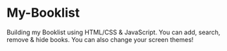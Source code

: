 # My-Booklist
Building my Booklist using HTML/CSS &amp; JavaScript.
You can add, search, remove & hide books.
You can also change your screen themes!
